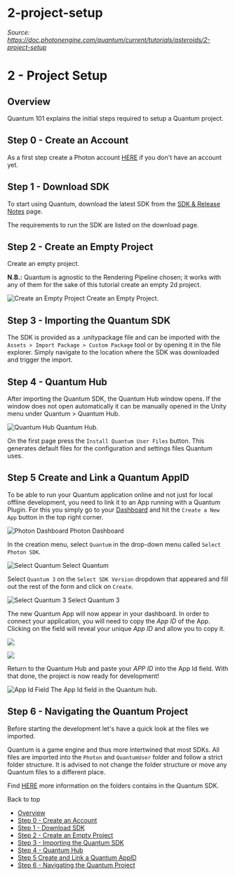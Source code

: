 # 2-project-setup

_Source: https://doc.photonengine.com/quantum/current/tutorials/asteroids/2-project-setup_

# 2 - Project Setup

## Overview

Quantum 101 explains the initial steps required to setup a Quantum project.

## Step 0 - Create an Account

As a first step create a Photon account [HERE](https://id.photonengine.com/account/signup) if you don't have an account yet.

## Step 1 - Download SDK

To start using Quantum, download the latest SDK from the [SDK & Release Notes](/quantum/current/getting-started/initial-setup) page.

The requirements to run the SDK are listed on the download page.

## Step 2 - Create an Empty Project

Create an empty project.

**N.B.:** Quantum is agnostic to the Rendering Pipeline chosen; it works with any of them for the sake of this tutorial create an empty 2d project.

![Create an Empty Project](https://doc.photonengine.com/docs/img/quantum/v3/tutorials/asteroids/2-create-project.png)
Create an Empty Project.
## Step 3 - Importing the Quantum SDK

The SDK is provided as a .unitypackage file and can be imported with the `Assets > Import Package > Custom Package` tool or by opening it in the file explorer. Simply navigate to the location where the SDK was downloaded and trigger the import.

## Step 4 - Quantum Hub

After importing the Quantum SDK, the Quantum Hub window opens. If the window does not open automatically it can be manually opened in the Unity menu under Quantum > Quantum Hub.

![Quantum Hub](https://doc.photonengine.com/docs/img/quantum/v3/tutorials/asteroids/2-quantum-hub.png)
Quantum Hub.

On the first page press the `Install Quantum User Files` button. This generates default files for the configuration and settings files Quantum uses.

## Step 5 Create and Link a Quantum AppID

To be able to run your Quantum application online and not just for local offline development, you need to link it to an App running with a Quantum Plugin. For this you simply go to your [Dashboard](https://dashboard.photonengine.compubliccloud) and hit the `Create a New App` button in the top right corner.

![Photon Dashboard](https://doc.photonengine.com/docs/img/quantum/v3/tutorials/asteroids/2-dashboard-create-app-id.png)
Photon Dashboard

In the creation menu, select `Quantum` in the drop-down menu called `Select Photon SDK`.

![Select Quantum](https://doc.photonengine.com/docs/img/quantum/v3/tutorials/asteroids/2-dashboard-chose-quantum-type.png)
Select Quantum

Select `Quantum 3` on the `Select SDK Version` dropdown that appeared and fill out the rest of the form and click on `Create`.

![Select Quantum 3](https://doc.photonengine.com/docs/img/quantum/v3/tutorials/asteroids/2-dashboard-chose-quantum-type2.png)
Select Quantum 3

The new Quantum App will now appear in your dashboard. In order to connect your application, you will need to copy the _App ID_ of the App. Clicking on the field will reveal your unique _App ID_ and allow you to copy it.

![](https://doc.photonengine.com/docs/img/quantum/v3/tutorials/asteroids/2-quantum-app-example.png)

![](https://doc.photonengine.com/docs/img/quantum/v3/tutorials/asteroids/2-quantum-app-id.png)

Return to the Quantum Hub and paste your _APP ID_ into the App Id field. With that done, the project is now ready for development!

![App Id Field](https://doc.photonengine.com/docs/img/quantum/v3/tutorials/asteroids/2-app-id.png)
The App Id field in the Quantum hub.
## Step 6 - Navigating the Quantum Project

Before starting the development let's have a quick look at the files we imported.

Quantum is a game engine and thus more intertwined that most SDKs. All files are imported into the `Photon` and `QuantumUser` folder and follow a strict folder structure. It is advised to not change the folder structure or move any Quantum files to a different place.

Find [HERE](/quantum/current/manual/quantum-project) more information on the folders contains in the Quantum SDK.

Back to top

- [Overview](#overview)
- [Step 0 - Create an Account](#step-0-create-an-account)
- [Step 1 - Download SDK](#step-1-download-sdk)
- [Step 2 - Create an Empty Project](#step-2-create-an-empty-project)
- [Step 3 - Importing the Quantum SDK](#step-3-importing-the-quantum-sdk)
- [Step 4 - Quantum Hub](#step-4-quantum-hub)
- [Step 5 Create and Link a Quantum AppID](#step-5-create-and-link-a-quantum-appid)
- [Step 6 - Navigating the Quantum Project](#step-6-navigating-the-quantum-project)